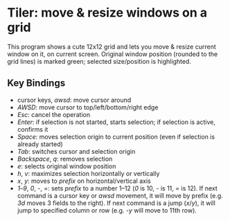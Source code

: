 Tiler: move & resize windows on a grid
======================================

This program shows a cute 12x12 grid and lets you move & resize
current window on it, on current screen. Original window position
(rounded to the grid lines) is marked green; selected size/position is
highlighted.

Key Bindings
------------

 - cursor keys, _awsd_: move cursor around
 - _AWSD_: move cursor to top/left/bottom/right edge
 - _Esc_: cancel the operation
 - _Enter_: if selection is not started, starts selection; if
   selection is active, confirms it
 - _Space_: moves selection origin to current position (even if
   selection is already started)
 - _Tab_: switches cursor and selection origin
 - _Backspace_, _q_: removes selection
 - _e_: selects original window position
 - _h_, _v_: maximizes selection horizontally or vertically
 - _x_, _y_: moves to _prefix_ on horizontal/vertical axis
 - _1_–_9_, _0_, _-_, _=_: sets _prefix_ to a number 1–12 (_0_ is 10,
   _-_ is 11, _=_ is 12). If next command is a cursor key or _awsd_
   movement, it will move by prefix (e.g. _3d_ moves 3 fields to the
   right). If next command is a jump (_x_/_y_), it will jump to
   specified column or row (e.g. _-y_ will move to 11th row).
   
